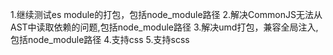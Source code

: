 1.继续测试es module的打包，包括node_module路径
2.解决CommonJS无法从AST中读取依赖的问题,包括node_module路径
3.解决umd打包，兼容全局注入,包括node_module路径
4.支持css
5.支持scss